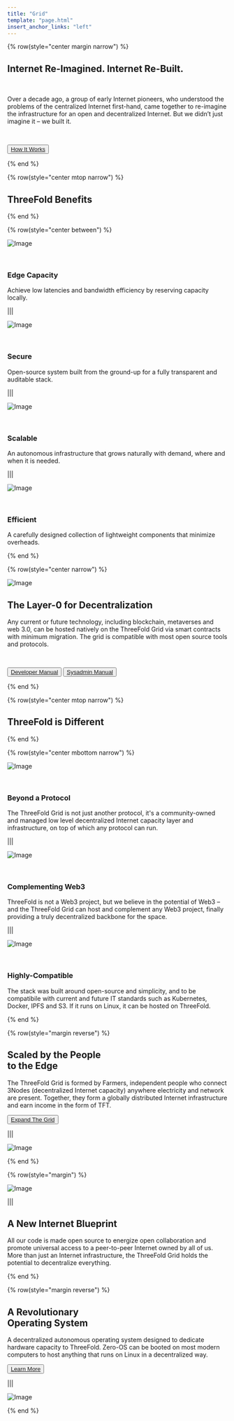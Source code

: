 ```yaml
---
title: "Grid"
template: "page.html"
insert_anchor_links: "left"
---
```

<!-- section 1  -->

{% row(style="center margin narrow") %}

## Internet **Re-Imagined.** Internet **Re-Built.**

<br>

Over a decade ago, a group of early Internet pioneers, who understood the problems of the centralized Internet first-hand, came together to re-imagine the infrastructure for an open and decentralized Internet. But we didn’t just imagine it – we built it.

<br>

<button>[How It Works](https://manual.grid.tf/intro/grid3_howitworks.html)</button>

{% end %}

{% row(style="center mtop narrow") %}

## ThreeFold **Benefits**

{% end %}

{% row(style="center between") %}

![Image](edge_.png#medium)

<br/>

### **Edge Capacity**

Achieve low latencies and bandwidth efficiency by reserving capacity locally.

|||

![Image](secure_.png#medium)

<br/>

### **Secure**

Open-source system built from the ground-up for a fully transparent and auditable stack.

|||

![Image](scalable_.png#medium)

<br/>

### **Scalable**

An autonomous infrastructure that grows naturally with demand, where and when it is needed.

|||

![Image](efficient_.png#medium)

<br/>

### **Efficient**

A carefully designed collection of lightweight components that minimize overheads.

{% end %}

<!-- section 2  -->

{% row(style="center narrow") %}

![Image](layer0.png#mx-auto#large)

## The Layer-0 for **Decentralization**

Any current or future technology, including blockchain, metaverses and web 3.0, can be hosted natively on the ThreeFold Grid via smart contracts with minimum migration. The grid is compatible with most open source tools and protocols.

<br>

<button>[Developer Manual](https://manual.grid.tf/developers/developers.html)</button>
<button>[Sysadmin Manual](https://manual.grid.tf/system_administrators/system_administrators.html)</button>

{% end %}

{% row(style="center mtop narrow") %}

## ThreeFold is **Different**

{% end %}

{% row(style="center mbottom narrow") %}

![Image](beyond_.png#icon)

<br>

### **Beyond a Protocol**

The ThreeFold Grid is not just another protocol, it's a community-owned and managed low level decentralized Internet capacity layer and infrastructure, on top of which any protocol can run.

|||

![Image](complementing_.png#icon)

<br>

### **Complementing Web3**

ThreeFold is not a Web3 project, but we believe in the potential of Web3 – and the ThreeFold Grid can host and complement any Web3 project, finally providing a truly decentralized backbone for the space.

|||

![Image](compatible_.png#icon)

<br>

### **Highly-Compatible**

The stack was built around open-source and simplicity, and to be compatibile with current and future IT standards such as Kubernetes, Docker, IPFS and S3. If it runs on Linux, it can be hosted on ThreeFold.

<!-- It is an alternative to the centralized Internet model – a decentralized infrastructure for the builders of tomorrow.** -->

{% end %}

<!-- section 3  -->

{% row(style="margin reverse") %}

## Scaled by the People <br> **to the Edge**

The ThreeFold Grid is formed by Farmers, independent people who connect 3Nodes (decentralized Internet capacity) anywhere electricity and network are present. Together, they form a globally distributed Internet infrastructure and earn income in the form of TFT.

<button>[Expand The Grid](/farm)</button>

|||

![Image](scaled_.png)

{% end %}

<!-- section 4  -->

{% row(style="margin") %}

![Image](blueprint_.png)

|||

## A New **Internet Blueprint**

All our code is made open source to energize open collaboration and promote universal access to a peer-to-peer Internet owned by all of us. More than just an Internet infrastructure, the ThreeFold Grid holds the potential to decentralize everything.

{% end %}

<!-- section 6  -->

{% row(style="margin reverse") %}

## A Revolutionary <br> **Operating System**

A decentralized autonomous operating system designed to dedicate hardware capacity to ThreeFold. Zero-OS can be booted on most modern computers to host anything that runs on Linux in a decentralized way.

<button>[Learn More](https://manual.grid.tf/concepts/grid3_components.html#0-os-or-zos)</button>

|||

![Image](os_.png)

{% end %}
